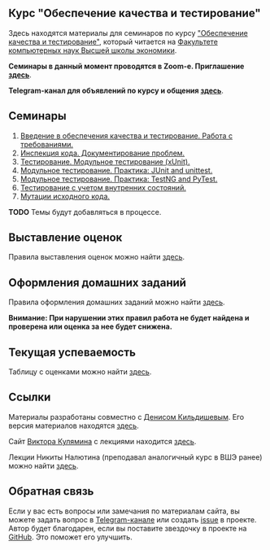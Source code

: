 Курс "Обеспечение качества и тестирование"
---

Здесь находятся материалы для семинаров по курсу
["Обеспечение качества и тестирование"](https://www.hse.ru/edu/courses/339549269), который
читается на [Факультете компьютерных наук Высшей школы экономики](https://cs.hse.ru).

__Семинары в данный момент проводятся в Zoom-е. Приглашение [здесь](zoom.md)__.

__Telegram-канал для объявлений по курсу и общения [здесь](https://t.me/joinchat/AAAAAFTYn_XTYjzGzIP96w)__.

## Семинары

1. [Введение в обеспечения качества и тестирование. Работа с требованиями.](seminars/seminar01/index.md)
1. [Инспекция кода. Документирование проблем.](seminars/seminar02/index.md)
1. [Тестирование. Модульное тестирование (xUnit).](seminars/seminar03/index.md)
1. [Модульное тестирование. Практика: JUnit and unittest.](seminars/seminar04/index.md)
1. [Модульное тестирование. Практика: TestNG and PyTest.](seminars/seminar05/index.md)
1. [Тестирование с учетом внутренних состояний.](seminars/seminar06/index.md)
1. [Мутации исходного кода.](seminars/seminar07/index.md)

__TODO__ Темы будут добавляться в процессе.

## Выставление оценок

Правила выставления оценок можно найти [здесь](grading.md).

## Оформления домашних заданий

Правила оформления домашних заданий можно найти [здесь](homeworks.md).

__Внимание: При нарушении этих правил работа не будет найдена и проверена или оценка за нее будет снижена.__

## Текущая успеваемость

Таблицу с оценками можно найти [здесь](
https://docs.google.com/spreadsheets/d/1anuTyzeSxM6RLMrjRPikc1xGUy3RIsUMGwwNzaJ7HBk/edit?usp=sharing).

## Ссылки

Материалы разработаны совместно с [Денисом Кильдишевым](https://github.com/ruswizard).
Его версия материалов находятся [здесь](seminars/denis/index.htm).

Сайт [Виктора Кулямина](https://www.hse.ru/org/persons/161646599)
с лекциями находится [здесь](https://sites.google.com/site/swtestcourse/home).

Лекции Никиты Налютина (преподавал аналогичный курс в ВШЭ ранее)
можно найти [здесь](https://www.intuit.ru/studies/courses/1040/209/info). 

## Обратная связь

Если у вас есть вопросы или замечания по материалам сайта, вы можете задать вопрос в
[Telegram-канале](https://t.me/joinchat/AAAAAFTYn_XTYjzGzIP96w) или создать
[issue](https://github.com/andrewt0301/qa-testing-acos-course/issues) в проекте. 
Автор будет благодарен, если вы поставите звездочку в проекте на [GitHub](
https://github.com/andrewt0301/qa-testing-acos-course). Это поможет его улучшить.
